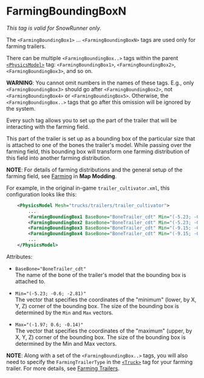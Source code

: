 # FarmingBoundingBoxN

*This tag is valid for SnowRunner only.* 

The `<FarmingBoundingBox1>` ... `<FarmingBoundingBoxN>` tags are used only for farming trailers.

There can be multiple `<FarmingBoundingBox..>` tags within the parent [`<PhysicsModel>`][physicsmodel] tag: `<FarmingBoundingBox1>`, `<FarmingBoundingBox2>`, `<FarmingBoundingBox3>`, and so on.

**WARNING**: You cannot omit numbers in the names of these tags. E.g., only `<FarmingBoundingBox3>` should go after `<FarmingBoundingBox2>`, not `<FarmingBoundingBox4>` or `<FarmingBoundingBox5>`. Otherwise, the `<FarmingBoundingBox..>` tags that go after this omission will be ignored by the system.

Every such tag allows you to set up the part of the trailer that will be interacting with the farming field. 

This part of the trailer is set up as a bounding box of the particular size that is attached to one of the bones the trailer's model. While passing over the farming field, this bounding box will transform one farming distribution of this field into another farming distribution.

**NOTE**: For details of farming distributions and the general setup of the farming field, see [Farming][farming] in **Map Modding**.

For example, in the original in-game `trailer_cultivator.xml`, this configuration looks like this:

```xml
	<PhysicsModel Mesh="trucks/trailers/trailer_cultivator">
		...
		<FarmingBoundingBox1 BaseBone="BoneTrailer_cdt" Min="(-5.23; -0.6; -2.81)" Max="(-1.97; 0.6; -0.14)" />
		<FarmingBoundingBox2 BaseBone="BoneTrailer_cdt" Min="(-5.23; -0.6; 0.14)" Max="(-1.97; 0.6; 2.81)" />
		<FarmingBoundingBox3 BaseBone="BoneTrailer_cdt" Min="(-9.15; -0.6; 0.14)" Max="(-5.66; 0.6; 2.81)" />
		<FarmingBoundingBox4 BaseBone="BoneTrailer_cdt" Min="(-9.15; -0.6; -2.81)" Max="(-5.66; 0.6; -0.14)" />
		...
	</PhysicsModel>
```

Attributes:

-   `BaseBone="BoneTrailer_cdt"`  
    The name of the bone of the trailer's model that the bounding box is attached to.

-   `Min="(-5.23; -0.6; -2.81)"`  
    The vector that specifies the coordinates of the "minimum" (lower, by X, Y, Z) corner of the bounding box. The size of the bounding box is determined by the `Min` and `Max` vectors.

-   `Max="(-1.97; 0.6; -0.14)"`  
    The vector that specifies the coordinates of the "maximum" (upper, by X, Y, Z) corner of the bounding box. The size of the bounding box is determined by the Min and Max vectors.

**NOTE**: Along with a set of the `<FarmingBoundingBox..>` tags, you will also need to specify the `FarmingTrailerType` in the [`<Truck>`][truck] tag for your farming trailer. For more details, see [Farming Trailers][farming_trailers].


[physicsmodel]: ./../index.md
[farming]: ./../../../../../map_modding/creating_a_map/farming/farming_overview.md
[truck]: ./../../index.md
[farming_trailers]: ./../../../../additional_info_on_trucks/farming_trailers/farming_trailers.md